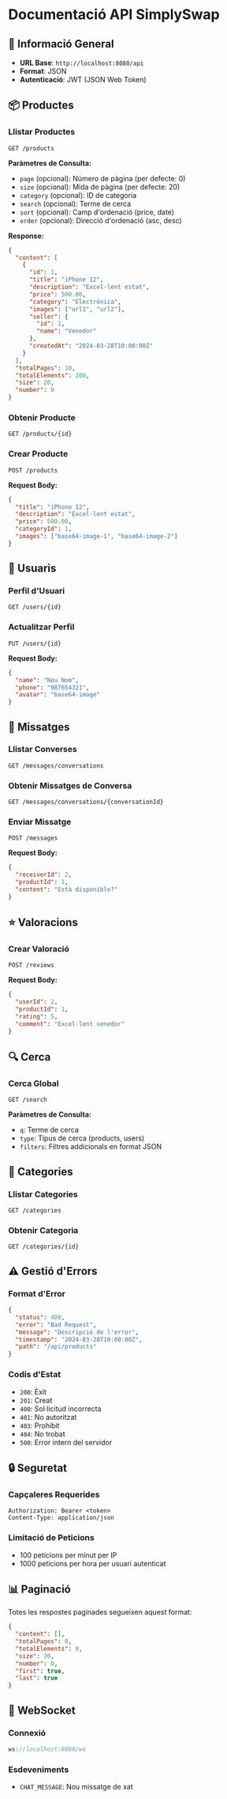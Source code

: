 # Documentació API SimplySwap

## 📌 Informació General
- **URL Base**: `http://localhost:8080/api`
- **Format**: JSON
- **Autenticació**: JWT (JSON Web Token)

## 📦 Productes

### Llistar Productes
```http
GET /products
```

**Paràmetres de Consulta:**
- `page` (opcional): Número de pàgina (per defecte: 0)
- `size` (opcional): Mida de pàgina (per defecte: 20)
- `category` (opcional): ID de categoria
- `search` (opcional): Terme de cerca
- `sort` (opcional): Camp d'ordenació (price, date)
- `order` (opcional): Direcció d'ordenació (asc, desc)

**Response:**
```json
{
  "content": [
    {
      "id": 1,
      "title": "iPhone 12",
      "description": "Excel·lent estat",
      "price": 500.00,
      "category": "Electrònica",
      "images": ["url1", "url2"],
      "seller": {
        "id": 1,
        "name": "Venedor"
      },
      "createdAt": "2024-03-28T10:00:00Z"
    }
  ],
  "totalPages": 10,
  "totalElements": 200,
  "size": 20,
  "number": 0
}
```

### Obtenir Producte
```http
GET /products/{id}
```

### Crear Producte
```http
POST /products
```

**Request Body:**
```json
{
  "title": "iPhone 12",
  "description": "Excel·lent estat",
  "price": 500.00,
  "categoryId": 1,
  "images": ["base64-image-1", "base64-image-2"]
}
```

## 👤 Usuaris

### Perfil d'Usuari
```http
GET /users/{id}
```

### Actualitzar Perfil
```http
PUT /users/{id}
```

**Request Body:**
```json
{
  "name": "Nou Nom",
  "phone": "987654321",
  "avatar": "base64-image"
}
```

## 💬 Missatges

### Llistar Converses
```http
GET /messages/conversations
```

### Obtenir Missatges de Conversa
```http
GET /messages/conversations/{conversationId}
```

### Enviar Missatge
```http
POST /messages
```

**Request Body:**
```json
{
  "receiverId": 2,
  "productId": 1,
  "content": "Està disponible?"
}
```

## ⭐ Valoracions

### Crear Valoració
```http
POST /reviews
```

**Request Body:**
```json
{
  "userId": 2,
  "productId": 1,
  "rating": 5,
  "comment": "Excel·lent venedor"
}
```

## 🔍 Cerca

### Cerca Global
```http
GET /search
```

**Paràmetres de Consulta:**
- `q`: Terme de cerca
- `type`: Tipus de cerca (products, users)
- `filters`: Filtres addicionals en format JSON

## 📁 Categories

### Llistar Categories
```http
GET /categories
```

### Obtenir Categoria
```http
GET /categories/{id}
```

## ⚠️ Gestió d'Errors

### Format d'Error
```json
{
  "status": 400,
  "error": "Bad Request",
  "message": "Descripció de l'error",
  "timestamp": "2024-03-28T10:00:00Z",
  "path": "/api/products"
}
```

### Codis d'Estat
- `200`: Èxit
- `201`: Creat
- `400`: Sol·licitud incorrecta
- `401`: No autoritzat
- `403`: Prohibit
- `404`: No trobat
- `500`: Error intern del servidor

## 🔒 Seguretat

### Capçaleres Requerides
```http
Authorization: Bearer <token>
Content-Type: application/json
```

### Limitació de Peticions
- 100 peticions per minut per IP
- 1000 peticions per hora per usuari autenticat

## 📊 Paginació
Totes les respostes paginades segueixen aquest format:
```json
{
  "content": [],
  "totalPages": 0,
  "totalElements": 0,
  "size": 20,
  "number": 0,
  "first": true,
  "last": true
}
```

## 🔄 WebSocket

### Connexió
```javascript
ws://localhost:8080/ws
```

### Esdeveniments
- `CHAT_MESSAGE`: Nou missatge de xat
<!-- - `PRODUCT_UPDATE`: Actualització de producte
- `NOTIFICATION`: Notificació general  -->